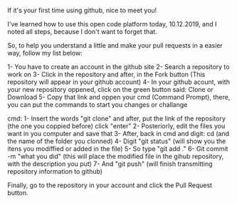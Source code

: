 If it's your first time using github, nice to meet you!

I've learned how to use this open code platform today, 10.12.2019, and I noted all steps, because I don't want to forget that.

So, to help you understand a little and make your pull requests in a easier way, follow my list below:

1- You have to create an account in the github site
2- Search a repository to work on
3- Click in the repository and after, in the Fork button (This repository will appear in your github account)
4- In your github acount, with your new repository oppened, click on the green button said: Clone or Download
5- Copy that link and oppen your cmd (Command Prompt), there, you can put the commands to start you changes or challange

cmd:
1- Insert the words "git clone" and after, put the link of the repository (the one you coppied before) click "enter"
2- Posteriorly, edit the files you want in you computer and save that
3- After, back in cmd and digit: cd (and the name of the folder you clonned)
4- Digit "git status" (will show you the itens you modiffied or added in the file)
5- So type "git add ." 
6- Git commit -m "what you did" (this will place the modified file in the gihub repository, with the description you put)
7- And "git push" (will finish transmitting repository information to github)

Finally, go to the repository in your account and click the Pull Request button.